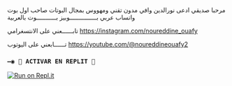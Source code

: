 مرحبا صديقي ادعى نورالدين وافي مدون تقني ومهووس بمجال البوتات صاحب اول بوت واتساب عربي   بـــــــــــــــوبيز بـــــــــــوت بالعربية 

تابــــــعني على الانتسغرامي 
https://instagram.com/noureddine_ouafy


تــــــابعني على اليوتوب 
https://youtube.com/@noureddineouafy2

### `—◉ 🌌 ACTIVAR EN REPLIT 🌌`

[![Run on Repl.it](https://repl.it/badge/github/louk123/bobizmodclone)](https://repl.it/github/louk123/bobizmodclone)  
